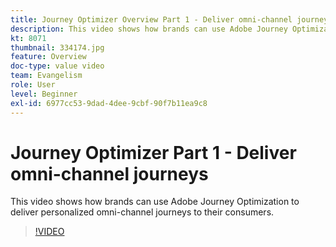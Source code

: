 ```yaml
---
title: Journey Optimizer Overview Part 1 - Deliver omni-channel journeys
description: This video shows how brands can use Adobe Journey Optimization to deliver personalized omni-channel journeys to their consumers.
kt: 8071
thumbnail: 334174.jpg
feature: Overview
doc-type: value video
team: Evangelism
role: User
level: Beginner
exl-id: 6977cc53-9dad-4dee-9cbf-90f7b11ea9c8
---
```

# Journey Optimizer Part 1 - Deliver omni-channel journeys

This video shows how brands can use Adobe Journey Optimization to deliver personalized omni-channel journeys to their consumers.

>[!VIDEO](https://video.tv.adobe.com/v/334174?quality=12)
